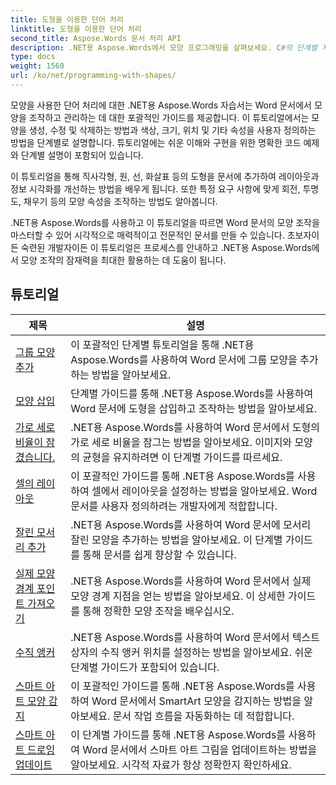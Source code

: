 ```yaml
---
title: 도형을 이용한 단어 처리
linktitle: 도형을 이용한 단어 처리
second_title: Aspose.Words 문서 처리 API
description: .NET용 Aspose.Words에서 모양 프로그래밍을 살펴보세요. C#의 단계별 자습서와 샘플 코드를 통해 Word 문서에서 도형을 조작하고 사용자 지정하는 방법을 알아보세요.
type: docs
weight: 1560
url: /ko/net/programming-with-shapes/
---
```

모양을 사용한 단어 처리에 대한 .NET용 Aspose.Words 자습서는 Word 문서에서 모양을 조작하고 관리하는 데 대한 포괄적인 가이드를 제공합니다. 이 튜토리얼에서는 모양을 생성, 수정 및 삭제하는 방법과 색상, 크기, 위치 및 기타 속성을 사용자 정의하는 방법을 단계별로 설명합니다. 튜토리얼에는 쉬운 이해와 구현을 위한 명확한 코드 예제와 단계별 설명이 포함되어 있습니다.

이 튜토리얼을 통해 직사각형, 원, 선, 화살표 등의 도형을 문서에 추가하여 레이아웃과 정보 시각화를 개선하는 방법을 배우게 됩니다. 또한 특정 요구 사항에 맞게 회전, 투명도, 채우기 등의 모양 속성을 조작하는 방법도 알아봅니다.

.NET용 Aspose.Words를 사용하고 이 튜토리얼을 따르면 Word 문서의 모양 조작을 마스터할 수 있어 시각적으로 매력적이고 전문적인 문서를 만들 수 있습니다. 초보자이든 숙련된 개발자이든 이 튜토리얼은 프로세스를 안내하고 .NET용 Aspose.Words에서 모양 조작의 잠재력을 최대한 활용하는 데 도움이 됩니다.

 ## 튜토리얼
| 제목 | 설명 |
| --- | --- |
| [그룹 모양 추가](./add-group-shape/) | 이 포괄적인 단계별 튜토리얼을 통해 .NET용 Aspose.Words를 사용하여 Word 문서에 그룹 모양을 추가하는 방법을 알아보세요. |
| [모양 삽입](./insert-shape/) | 단계별 가이드를 통해 .NET용 Aspose.Words를 사용하여 Word 문서에 도형을 삽입하고 조작하는 방법을 알아보세요. |
| [가로 세로 비율이 잠겼습니다.](./aspect-ratio-locked/) | .NET용 Aspose.Words를 사용하여 Word 문서에서 도형의 가로 세로 비율을 잠그는 방법을 알아보세요. 이미지와 모양의 균형을 유지하려면 이 단계별 가이드를 따르세요. |
| [셀의 레이아웃](./layout-in-cell/) | 이 포괄적인 가이드를 통해 .NET용 Aspose.Words를 사용하여 셀에서 레이아웃을 설정하는 방법을 알아보세요. Word 문서를 사용자 정의하려는 개발자에게 적합합니다. |
| [잘린 모서리 추가](./add-corners-snipped/) | .NET용 Aspose.Words를 사용하여 Word 문서에 모서리 잘린 모양을 추가하는 방법을 알아보세요. 이 단계별 가이드를 통해 문서를 쉽게 향상할 수 있습니다. |
| [실제 모양 경계 포인트 가져오기](./get-actual-shape-bounds-points/) | .NET용 Aspose.Words를 사용하여 Word 문서에서 실제 모양 경계 지점을 얻는 방법을 알아보세요. 이 상세한 가이드를 통해 정확한 모양 조작을 배우십시오. |
| [수직 앵커](./vertical-anchor/) | .NET용 Aspose.Words를 사용하여 Word 문서에서 텍스트 상자의 수직 앵커 위치를 설정하는 방법을 알아보세요. 쉬운 단계별 가이드가 포함되어 있습니다.|
| [스마트 아트 모양 감지](./detect-smart-art-shape/) | 이 포괄적인 가이드를 통해 .NET용 Aspose.Words를 사용하여 Word 문서에서 SmartArt 모양을 감지하는 방법을 알아보세요. 문서 작업 흐름을 자동화하는 데 적합합니다. |
| [스마트 아트 드로잉 업데이트](./update-smart-art-drawing/) | 이 단계별 가이드를 통해 .NET용 Aspose.Words를 사용하여 Word 문서에서 스마트 아트 그림을 업데이트하는 방법을 알아보세요. 시각적 자료가 항상 정확한지 확인하세요. |
